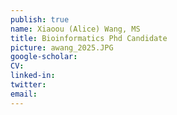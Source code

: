 ```yaml
---
publish: true
name: Xiaoou (Alice) Wang, MS
title: Bioinformatics Phd Candidate
picture: awang_2025.JPG
google-scholar: 
CV:
linked-in: 
twitter:
email:
---
```


